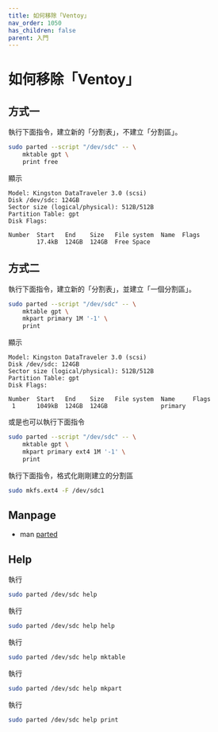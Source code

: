 ```yaml
---
title: 如何移除「Ventoy」
nav_order: 1050
has_children: false
parent: 入門
---
```



# 如何移除「Ventoy」


## 方式一

執行下面指令，建立新的「分割表」，不建立「分割區」。

``` sh
sudo parted --script "/dev/sdc" -- \
	mktable gpt \
	print free
```

顯示

```
Model: Kingston DataTraveler 3.0 (scsi)
Disk /dev/sdc: 124GB
Sector size (logical/physical): 512B/512B
Partition Table: gpt
Disk Flags:

Number  Start   End    Size   File system  Name  Flags
        17.4kB  124GB  124GB  Free Space
```


## 方式二


執行下面指令，建立新的「分割表」，並建立「一個分割區」。

``` sh
sudo parted --script "/dev/sdc" -- \
	mktable gpt \
	mkpart primary 1M '-1' \
	print
```

顯示

```
Model: Kingston DataTraveler 3.0 (scsi)
Disk /dev/sdc: 124GB
Sector size (logical/physical): 512B/512B
Partition Table: gpt
Disk Flags:

Number  Start   End    Size   File system  Name     Flags
 1      1049kB  124GB  124GB               primary
```

或是也可以執行下面指令

``` sh
sudo parted --script "/dev/sdc" -- \
	mktable gpt \
	mkpart primary ext4 1M '-1' \
	print
```

執行下面指令，格式化剛剛建立的分割區

``` sh
sudo mkfs.ext4 -F /dev/sdc1
```


## Manpage

* man [parted](https://man.archlinux.org/man/parted.8.en)


## Help

執行

``` sh
sudo parted /dev/sdc help
```

執行

``` sh
sudo parted /dev/sdc help help
```

執行

``` sh
sudo parted /dev/sdc help mktable
```

執行

``` sh
sudo parted /dev/sdc help mkpart
```

執行

``` sh
sudo parted /dev/sdc help print
```

